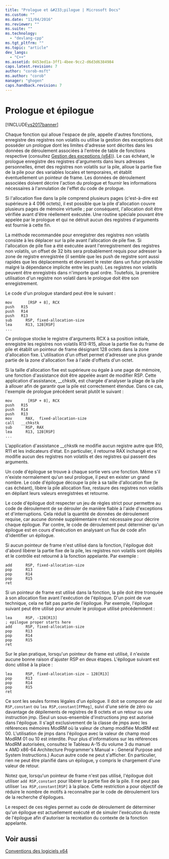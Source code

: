 ```yaml
---
title: "Prologue et &#233;pilogue | Microsoft Docs"
ms.custom: ""
ms.date: "11/04/2016"
ms.reviewer: ""
ms.suite: ""
ms.technology: 
  - "devlang-cpp"
ms.tgt_pltfrm: ""
ms.topic: "article"
dev_langs: 
  - "C++"
ms.assetid: 0453ed1a-3ff1-4bee-9cc2-d6d3d6384984
caps.latest.revision: 7
author: "corob-msft"
ms.author: "corob"
manager: "ghogen"
caps.handback.revision: 7
---
```

# Prologue et &#233;pilogue
[!INCLUDE[vs2017banner](../assembler/inline/includes/vs2017banner.md)]

Chaque fonction qui alloue l'espace de pile, appelle d'autres fonctions, enregistre des registres non volatils ou utilise la gestion des exceptions doit posséder un prologue dont les limites d'adresse sont décrites dans les données de déroulement associées à l'entrée de table de fonctions respective \(consultez [Gestion des exceptions \(x64\)](../build/exception-handling-x64.md)\).  Le cas échéant, le prologue enregistre des registres d'arguments dans leurs adresses personnelles, émet des registres non volatils sur la pile, alloue la partie fixe de la pile pour des variables locales et temporaires, et établit éventuellement un pointeur de frame.  Les données de déroulement associées doivent décrire l'action du prologue et fournir les informations nécessaires à l'annulation de l'effet du code de prologue.  
  
 Si l'allocation fixe dans la pile comprend plusieurs pages \(c'est\-à\-dire est supérieure à 4 096 octets\), il est possible que la pile d'allocation couvre plusieurs pages de mémoire virtuelle ; par conséquent, l'allocation doit être vérifiée avant d'être réellement exécutée.  Une routine spéciale pouvant être appelée par le prologue et qui ne détruit aucun des registres d'arguments est fournie à cette fin.  
  
 La méthode recommandée pour enregistrer des registres non volatils consiste à les déplacer sur la pile avant l'allocation de pile fixe.  Si l'allocation de pile fixe a été exécutée avant l'enregistrement des registres non volatils, un offset de 32 bits sera probablement requis pour adresser la zone de registre enregistrée \(il semble que les push de registre sont aussi rapides que les déplacements et devraient le rester dans un futur prévisible malgré la dépendance implicite entre les push\).  Les registres non volatils peuvent être enregistrés dans n'importe quel ordre.  Toutefois, la première utilisation d'un registre non volatil dans le prologue doit être son enregistrement.  
  
 Le code d'un prologue standard peut être le suivant :  
  
```  
mov       [RSP + 8], RCX  
push   R15  
push   R14  
push   R13  
sub      RSP, fixed-allocation-size  
lea      R13, 128[RSP]  
...  
```  
  
 Ce prologue stocke le registre d'arguments RCX à sa position initiale, enregistre les registres non volatils R13\-R15, alloue la partie fixe du frame de pile et établit un pointeur de frame désignant 128 octets dans la zone d'allocation fixe.  L'utilisation d'un offset permet d'adresser une plus grande partie de la zone d'allocation fixe à l'aide d'offsets d'un octet.  
  
 Si la taille d'allocation fixe est supérieure ou égale à une page de mémoire, une fonction d'assistance doit être appelée avant de modifier RSP.  Cette application d'assistance, \_\_chkstk, est chargée d'analyser la plage de la pile à allouer afin de garantir que la pile est correctement étendue.  Dans ce cas, l'exemple de prologue précédent serait plutôt le suivant :  
  
```  
mov       [RSP + 8], RCX  
push   R15  
push   R14  
push   R13  
mov      RAX,  fixed-allocation-size  
call   __chkstk  
sub      RSP, RAX  
lea      R13, 128[RSP]  
...  
```  
  
 L'application d'assistance \_\_chkstk ne modifie aucun registre autre que R10, R11 et les indicateurs d'état.  En particulier, il retourne RAX inchangé et ne modifie aucun des registres non volatils et des registres qui passent des arguments.  
  
 Un code d'épilogue se trouve à chaque sortie vers une fonction.  Même s'il n'existe normalement qu'un seul prologue, il peut en exister un grand nombre.  Le code d'épilogue découpe la pile à sa taille d'allocation fixe \(le cas échéant\), libère la pile allocation fixe, restaure des registres non volatils en dépilant leurs valeurs enregistrées et retourne.  
  
 Le code d'épilogue doit respecter un jeu de règles strict pour permettre au code de déroulement de se dérouler de manière fiable à l'aide d'exceptions et d'interruptions.  Cela réduit la quantité de données de déroulement requise, car aucune donnée supplémentaire n'est nécessaire pour décrire chaque épilogue.  Par contre, le code de déroulement peut déterminer qu'un épilogue est en cours d'exécution en analysant un flux de code afin d'identifier un épilogue.  
  
 Si aucun pointeur de frame n'est utilisé dans la fonction, l'épilogue doit d'abord libérer la partie fixe de la pile, les registres non volatils sont dépilés et le contrôle est retourné à la fonction appelante.  Par exemple :  
  
```  
add      RSP, fixed-allocation-size  
pop      R13  
pop      R14  
pop      R15  
ret  
```  
  
 Si un pointeur de frame est utilisé dans la fonction, la pile doit être tronquée à son allocation fixe avant l'exécution de l'épilogue.  D'un point de vue technique, cela ne fait pas partie de l'épilogue.  Par exemple, l'épilogue suivant peut être utilisé pour annuler le prologue utilisé précédemment :  
  
```  
lea      RSP, -128[R13]  
; epilogue proper starts here  
add      RSP, fixed-allocation-size  
pop      R13  
pop      R14  
pop      R15  
ret  
```  
  
 Sur le plan pratique, lorsqu'un pointeur de frame est utilisé, il n'existe aucune bonne raison d'ajuster RSP en deux étapes. L'épilogue suivant est donc utilisé à la place :  
  
```  
lea      RSP, fixed-allocation-size – 128[R13]  
pop      R13  
pop      R14  
pop      R15  
ret  
```  
  
 Ce sont les seules formes légales d'un épilogue.  Il doit se composer de `add RSP,constant` ou `lea RSP,constant[FPReg]`, suivi d'une série de zéro ou davantage de dépilements de registres de 8 octets et un retour ou une instruction jmp.  \(Seul un sous\-ensemble d'instructions jmp est autorisé dans l'épilogue.  Il s'agit exclusivement de la classe de jmps avec les références mémoires ModRM où la valeur de champ modifiée ModRM est 00.  L'utilisation de jmps dans l'épilogue avec la valeur de champ mod ModRM 01 ou 10 est interdite.  Pour plus d'informations sur les références ModRM autorisées, consultez le Tableau A\-15 du volume 3 du manuel « AMD x86\-64 Architecture Programmer's Manual » : General Purpose and System Instructions.\)  Aucun autre code ne peut s'afficher.  En particulier, rien ne peut être planifié dans un épilogue, y compris le chargement d'une valeur de retour.  
  
 Notez que, lorsqu'un pointeur de frame n'est pas utilisé, l'épilogue doit utiliser `add RSP,constant` pour libérer la partie fixe de la pile.  Il ne peut pas utiliser `lea RSP,constant[RSP]` à la place.  Cette restriction a pour objectif de réduire le nombre de motifs à reconnaître par le code de déroulement lors de la recherche d'épilogues.  
  
 Le respect de ces règles permet au code de déroulement de déterminer qu'un épilogue est actuellement exécuté et de simuler l'exécution du reste de l'épilogue afin d'autoriser la recréation du contexte de la fonction appelante.  
  
## Voir aussi  
 [Conventions des logiciels x64](../build/x64-software-conventions.md)